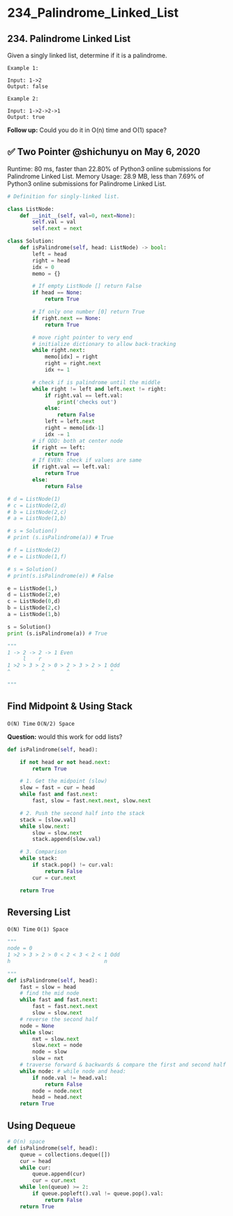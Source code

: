 # 234_Palindrome_Linked_List

## 234. Palindrome Linked List
Given a singly linked list, determine if it is a palindrome.

```text
Example 1:

Input: 1->2
Output: false
```

```text
Example 2:

Input: 1->2->2->1
Output: true
```

**Follow up:** Could you do it in O(n) time and O(1) space?

## ✅ Two Pointer @shichunyu on May 6, 2020
Runtime: 80 ms, faster than 22.80% of Python3 online submissions for Palindrome Linked List. Memory Usage: 28.9 MB, less than 7.69% of Python3 online submissions for Palindrome Linked List.

```python
# Definition for singly-linked list.

class ListNode:
    def __init__(self, val=0, next=None):
        self.val = val
        self.next = next

class Solution:
    def isPalindrome(self, head: ListNode) -> bool:
        left = head
        right = head
        idx = 0
        memo = {}

        # If empty ListNode [] return False
        if head == None:
            return True

        # If only one number [0] return True
        if right.next == None:
            return True

        # move right pointer to very end
        # initialize dictionary to allow back-tracking
        while right.next:
            memo[idx] = right
            right = right.next
            idx += 1

        # check if is palindrome until the middle
        while right != left and left.next != right:
            if right.val == left.val:
                print('checks out')
            else:
                return False
            left = left.next
            right = memo[idx-1]
            idx -= 1
        # if ODD: both at center node
        if right == left:
            return True
        # If EVEN: check if values are same
        if right.val == left.val:
            return True
        else:   
            return False

# d = ListNode(1)
# c = ListNode(2,d)
# b = ListNode(2,c)
# a = ListNode(1,b)

# s = Solution()
# print (s.isPalindrome(a)) # True

# f = ListNode(2) 
# e = ListNode(1,f)

# s = Solution()
# print(s.isPalindrome(e)) # False

e = ListNode(1,)
d = ListNode(2,e)
c = ListNode(0,d)
b = ListNode(2,c)
a = ListNode(1,b)

s = Solution()
print (s.isPalindrome(a)) # True

"""
1 -> 2 -> 2 -> 1 Even
     l    r
1 >2 > 3 > 2 > 0 > 2 > 3 > 2 > 1 Odd
^          ^       ^             ^

"""
```

## Find Midpoint & Using Stack
`O(N) Time` `O(N/2) Space`

**Question:** would this work for odd lists?

```python
def isPalindrome(self, head):

    if not head or not head.next:
        return True

    # 1. Get the midpoint (slow)
    slow = fast = cur = head
    while fast and fast.next:
        fast, slow = fast.next.next, slow.next

    # 2. Push the second half into the stack
    stack = [slow.val]
    while slow.next:
        slow = slow.next
        stack.append(slow.val)

    # 3. Comparison
    while stack:
        if stack.pop() != cur.val:
            return False
        cur = cur.next

    return True
```

## Reversing List
`O(N) Time` `O(1) Space`

```python
"""
node = 0
1 >2 > 3 > 2 > 0 < 2 < 3 < 2 < 1 Odd
h                              n

"""
def isPalindrome(self, head):
    fast = slow = head
    # find the mid node
    while fast and fast.next:
        fast = fast.next.next
        slow = slow.next
    # reverse the second half
    node = None
    while slow:
        nxt = slow.next
        slow.next = node
        node = slow
        slow = nxt
    # traverse forward & backwards & compare the first and second half nodes
    while node: # while node and head:
        if node.val != head.val:
            return False
        node = node.next
        head = head.next
    return True
```

## Using Dequeue

```python
# O(n) space
def isPalindrome(self, head):
    queue = collections.deque([])
    cur = head
    while cur:
        queue.append(cur)
        cur = cur.next
    while len(queue) >= 2:
        if queue.popleft().val != queue.pop().val:
            return False
    return True
```
